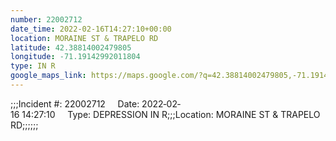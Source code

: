 ```yaml
---
number: 22002712
date_time: 2022-02-16T14:27:10+00:00
location: MORAINE ST & TRAPELO RD
latitude: 42.38814002479805
longitude: -71.19142992011804
type: IN R
google_maps_link: https://maps.google.com/?q=42.38814002479805,-71.19142992011804
---
```


;;;Incident #: 22002712     Date: 2022‐02‐16 14:27:10     Type: DEPRESSION IN R;;;Location: MORAINE ST & TRAPELO RD;;;;;;
